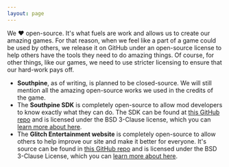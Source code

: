 ```yaml
---
layout: page
---
```


We &#9829; open-source. It's what fuels are work and allows us to create our amazing games. For that reason, when we feel like a part of a game could be used by others, we release it on GitHub under an open-source license to help others have the tools they need to do amazing things. Of course, for other things, like our games, we need to use stricter licensing to ensure that our hard-work pays off.

- **Southpine**, as of writing, is planned to be closed-source. We will still mention all the amazing open-source works we used in the credits of the game. 
- The **Southpine SDK** is completely open-source to allow mod developers to know exactly what they can do. The SDK can be found at [this GitHub repo](https://github.com/glitch-entertainment/southpine-sdk) and is licensed under the BSD 3-Clause license, which you can [learn more about here](https://opensource.org/licenses/BSD-3-Clause).
- The **Glitch Entertainment website** is completely open-source to allow others to help improve our site and make it better for everyone. It's source can be found in [this GitHub repo](https://github.com/glitch-entertainment/glitch-site) and is licensed under the BSD 3-Clause License, which you can [learn more about here](https://opensource.org/licenses/BSD-3-Clause).
